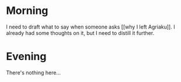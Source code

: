 # Morning
I need to draft what to say when someone asks [[why I left Agriaku]]. I already had some thoughts on it, but I need to distill it further.

# Evening
There's nothing here...